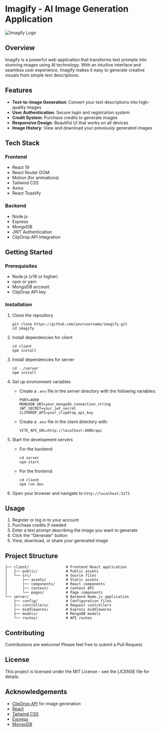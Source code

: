 # Imagify - AI Image Generation Application

![Imagify Logo](./public/favicon.svg)

## Overview

Imagify is a powerful web application that transforms text prompts into stunning images using AI technology. With an intuitive interface and seamless user experience, Imagify makes it easy to generate creative visuals from simple text descriptions.

## Features

- **Text-to-Image Generation**: Convert your text descriptions into high-quality images
- **User Authentication**: Secure login and registration system
- **Credit System**: Purchase credits to generate images
- **Responsive Design**: Beautiful UI that works on all devices
- **Image History**: View and download your previously generated images

## Tech Stack

### Frontend
- React 19
- React Router DOM
- Motion (for animations)
- Tailwind CSS
- Axios
- React Toastify

### Backend
- Node.js
- Express
- MongoDB
- JWT Authentication
- ClipDrop API Integration

## Getting Started

### Prerequisites
- Node.js (v16 or higher)
- npm or yarn
- MongoDB account
- ClipDrop API key

### Installation

1. Clone the repository
   ```
   git clone https://github.com/yourusername/imagify.git
   cd imagify
   ```

2. Install dependencies for client
   ```
   cd client
   npm install
   ```

3. Install dependencies for server
   ```
   cd ../server
   npm install
   ```

4. Set up environment variables
   - Create a `.env` file in the server directory with the following variables:
     ```
     PORT=4000
     MONGODB_URI=your_mongodb_connection_string
     JWT_SECRET=your_jwt_secret
     CLIPDROP_API=your_clipdrop_api_key
     ```
   - Create a `.env` file in the client directory with:
     ```
     VITE_API_URL=http://localhost:4000/api
     ```

5. Start the development servers
   - For the backend:
     ```
     cd server
     npm start
     ```
   - For the frontend:
     ```
     cd client
     npm run dev
     ```

6. Open your browser and navigate to `http://localhost:5173`

## Usage

1. Register or log in to your account
2. Purchase credits if needed
3. Enter a text prompt describing the image you want to generate
4. Click the "Generate" button
5. View, download, or share your generated image

## Project Structure

```
├── client/                 # Frontend React application
│   ├── public/             # Public assets
│   └── src/                # Source files
│       ├── assets/         # Static assets
│       ├── components/     # React components
│       ├── context/        # Context API
│       └── pages/          # Page components
└── server/                 # Backend Node.js application
    ├── config/             # Configuration files
    ├── controllers/        # Request controllers
    ├── middlewares/        # Express middlewares
    ├── models/             # MongoDB models
    └── routes/             # API routes
```

## Contributing

Contributions are welcome! Please feel free to submit a Pull Request.

## License

This project is licensed under the MIT License - see the LICENSE file for details.

## Acknowledgements

- [ClipDrop API](https://clipdrop.co/apis) for image generation
- [React](https://reactjs.org/)
- [Tailwind CSS](https://tailwindcss.com/)
- [Express](https://expressjs.com/)
- [MongoDB](https://www.mongodb.com/)





